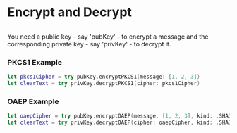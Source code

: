 # Encrypt and Decrypt

## 
You need a public key - say 'pubKey' - to encrypt a message and the corresponding private key - say 'privKey' - to decrypt it.
### PKCS1 Example
```Swift
let pkcs1Cipher = try pubKey.encryptPKCS1(message: [1, 2, 3])
let clearText = try privKey.decryptPKCS1(cipher: pkcs1Cipher)
```
### OAEP Example
```Swift
let oaepCipher = try pubKey.encryptOAEP(message: [1, 2, 3], kind: .SHA3_256, label: [4, 5, 6])
let clearText = try privKey.decryptOAEP(cipher: oaepCipher, kind: .SHA3_256, label: [4, 5, 6])
```
